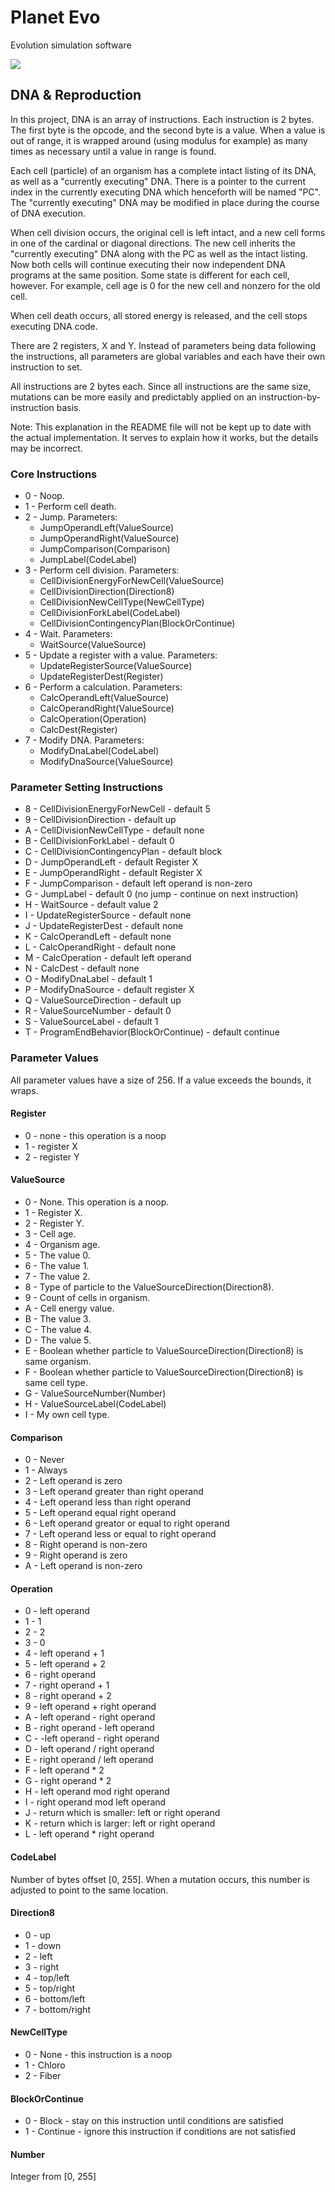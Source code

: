 # Planet Evo

Evolution simulation software

![](http://i.imgur.com/lSIrYJ6.png)

## DNA & Reproduction

In this project, DNA is an array of instructions. Each instruction
is 2 bytes. The first byte is the opcode, and the second byte is a
value. When a value is out of range, it is wrapped around
(using modulus for example) as many times as necessary until a value
in range is found.

Each cell (particle) of an organism has a complete intact listing of its
DNA, as well as a "currently executing" DNA. There is a pointer to the current
index in the currently executing DNA which henceforth will be named "PC".
The "currently executing" DNA may be modified in place during the course of 
DNA execution.

When cell division occurs, the original cell is left intact, and a new cell
forms in one of the cardinal or diagonal directions. The new cell inherits
the "currently executing" DNA along with the PC as well as the intact listing.
Now both cells will continue executing their now independent DNA programs
at the same position. Some state is different for each cell, however.
For example, cell age is 0 for the new cell and nonzero for the old cell.

When cell death occurs, all stored energy is released, and the cell stops
executing DNA code.

There are 2 registers, X and Y. Instead of parameters being data following the
instructions, all parameters are global variables and each have their own
instruction to set.

All instructions are 2 bytes each. Since all instructions are the same size,
mutations can be more easily and predictably applied on an
instruction-by-instruction basis.

Note: This explanation in the README file will not be kept up to date with the
actual implementation. It serves to explain how it works, but the details may
be incorrect.

### Core Instructions

* 0 - Noop.
* 1 - Perform cell death.
* 2 - Jump. Parameters:
  - JumpOperandLeft(ValueSource)
  - JumpOperandRight(ValueSource)
  - JumpComparison(Comparison)
  - JumpLabel(CodeLabel)
* 3 - Perform cell division. Parameters:
  - CellDivisionEnergyForNewCell(ValueSource)
  - CellDivisionDirection(Direction8)
  - CellDivisionNewCellType(NewCellType)
  - CellDivisionForkLabel(CodeLabel)
  - CellDivisionContingencyPlan(BlockOrContinue)
* 4 - Wait. Parameters:
  - WaitSource(ValueSource)
* 5 - Update a register with a value. Parameters:
  - UpdateRegisterSource(ValueSource)
  - UpdateRegisterDest(Register)
* 6 - Perform a calculation. Parameters:
  - CalcOperandLeft(ValueSource)
  - CalcOperandRight(ValueSource)
  - CalcOperation(Operation)
  - CalcDest(Register)
* 7 - Modify DNA. Parameters:
  - ModifyDnaLabel(CodeLabel)
  - ModifyDnaSource(ValueSource)

### Parameter Setting Instructions

* 8 - CellDivisionEnergyForNewCell - default 5
* 9 - CellDivisionDirection - default up
* A - CellDivisionNewCellType - default none
* B - CellDivisionForkLabel - default 0
* C - CellDivisionContingencyPlan - default block
* D - JumpOperandLeft - default Register X
* E - JumpOperandRight - default Register X
* F - JumpComparison - default left operand is non-zero
* G - JumpLabel - default 0 (no jump - continue on next instruction)
* H - WaitSource - default value 2
* I - UpdateRegisterSource - default none
* J - UpdateRegisterDest - default none
* K - CalcOperandLeft - default none
* L - CalcOperandRight - default none
* M - CalcOperation - default left operand
* N - CalcDest - default none
* O - ModifyDnaLabel - default 1
* P - ModifyDnaSource - default register X
* Q - ValueSourceDirection - default up
* R - ValueSourceNumber - default 0
* S - ValueSourceLabel - default 1
* T - ProgramEndBehavior(BlockOrContinue) - default continue

### Parameter Values

All parameter values have a size of 256. If a value exceeds the bounds, it wraps.

#### Register

* 0 - none - this operation is a noop
* 1 - register X
* 2 - register Y

#### ValueSource

* 0 - None. This operation is a noop.
* 1 - Register X.
* 2 - Register Y.
* 3 - Cell age.
* 4 - Organism age.
* 5 - The value 0.
* 6 - The value 1.
* 7 - The value 2.
* 8 - Type of particle to the ValueSourceDirection(Direction8).
* 9 - Count of cells in organism.
* A - Cell energy value.
* B - The value 3.
* C - The value 4.
* D - The value 5.
* E - Boolean whether particle to ValueSourceDirection(Direction8) is same organism.
* F - Boolean whether particle to ValueSourceDirection(Direction8) is same cell type.
* G - ValueSourceNumber(Number)
* H - ValueSourceLabel(CodeLabel)
* I - My own cell type.

#### Comparison

* 0 - Never
* 1 - Always
* 2 - Left operand is zero
* 3 - Left operand greater than right operand
* 4 - Left operand less than right operand
* 5 - Left operand equal right operand
* 6 - Left operand greator or equal to right operand
* 7 - Left operand less or equal to right operand
* 8 - Right operand is non-zero
* 9 - Right operand is zero
* A - Left operand is non-zero

#### Operation

* 0 - left operand
* 1 - 1
* 2 - 2
* 3 - 0
* 4 - left operand + 1
* 5 - left operand + 2
* 6 - right operand
* 7 - right operand + 1
* 8 - right operand + 2
* 9 - left operand + right operand
* A - left operand - right operand
* B - right operand - left operand
* C - -left operand - right operand
* D - left operand / right operand
* E - right operand / left operand
* F - left operand * 2
* G - right operand * 2
* H - left operand mod right operand
* I - right operand mod left operand
* J - return which is smaller: left or right operand
* K - return which is larger: left or right operand
* L - left operand * right operand

#### CodeLabel

Number of bytes offset [0, 255]. When a mutation occurs, this number
is adjusted to point to the same location.

#### Direction8

* 0 - up
* 1 - down
* 2 - left
* 3 - right
* 4 - top/left
* 5 - top/right
* 6 - bottom/left
* 7 - bottom/right

#### NewCellType

* 0 - None - this instruction is a noop
* 1 - Chloro
* 2 - Fiber

#### BlockOrContinue

* 0 - Block - stay on this instruction until conditions are satisfied
* 1 - Continue - ignore this instruction if conditions are not satisfied

#### Number

Integer from [0, 255]
